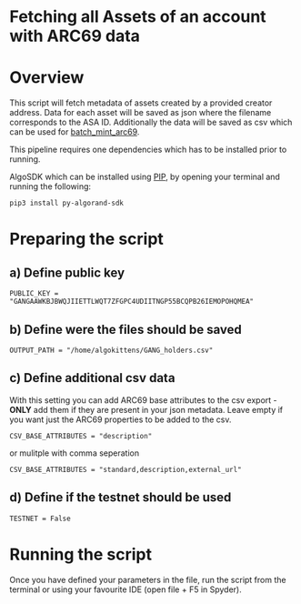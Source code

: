 # Fetching all Assets of an account with ARC69 data

# Overview
This script will fetch metadata of assets created by a provided creator address. Data for each asset will be saved as json where the filename corresponds to the ASA ID. Additionally the data will be saved as csv which can be used for [batch_mint_arc69](../batch_mint_arc69).

This pipeline requires one dependencies which has to be installed prior to running.

AlgoSDK which can be installed using [PIP](https://pypi.org/), by opening your terminal and running the following:

```pip3 install py-algorand-sdk```

# Preparing the script

## a) Define public key

``` PUBLIC_KEY = "GANGAAWKBJBWQJIIETTLWQT7ZFGPC4UDIITNGP55BCQPB26IEMOPOHQMEA" ```


## b) Define were the files should be saved

```OUTPUT_PATH = "/home/algokittens/GANG_holders.csv"```

## c) Define additional csv data
With this setting you can add ARC69 base attributes to the csv export - **ONLY** add them if they are present in your json metadata. Leave empty if you want just the ARC69 properties to be added to the csv.

```CSV_BASE_ATTRIBUTES = "description"```

or mulitple with comma seperation

```CSV_BASE_ATTRIBUTES = "standard,description,external_url"```



## d) Define if the testnet should be used

```TESTNET = False ```


# Running the script

Once you have defined your parameters in the file, run the script from the terminal or using your favourite IDE (open file + F5 in Spyder).



